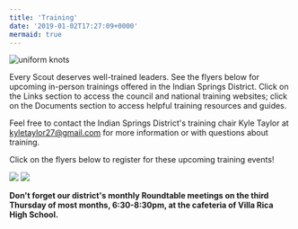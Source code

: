 ```yaml
---
title: 'Training'
date: '2019-01-02T17:27:09+0000'
mermaid: true
---
```


![uniform knots](/uploads/Training-Knots.jpg)

Every Scout deserves well-trained leaders. See the flyers below for upcoming in-person trainings offered in the Indian Springs District. Click on the Links section to access the council and national training websites; click on the Documents section to access helpful training resources and guides.

Feel free to contact the Indian Springs District's training chair Kyle Taylor at kyletaylor27@gmail.com for more information or with questions about training.

Click on the flyers below to register for these upcoming training events!

 [![](/uploads/ITOLS-14-15-March-2020.jpg)](https://www.atlantabsa.org/event/3842/15375/Basic-IOLS---Villa-Rica---March-2020) [![](/uploads/YPT-Announcement.jpg)](https://www.scouting.org/training/youth-protection/) 

__Don't forget our district's monthly Roundtable meetings on the third Thursday of most months, 6:30-8:30pm, at the cafeteria of Villa Rica High School.__

